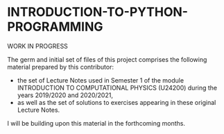 # INTRODUCTION-TO-PYTHON-PROGRAMMING
WORK IN PROGRESS

The germ and initial set of files of this project comprises the following material prepared by this contributor:
- the set of Lecture Notes used in Semester 1 of the module INTRODUCTION TO COMPUTATIONAL PHYSICS (U24200) during the years 2019/2020 and 2020/2021,
- as well as the set of solutions to exercises appearing in these original Lecture Notes.

I will be building upon this material in the forthcoming months.

